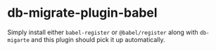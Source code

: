 db-migrate-plugin-babel
=======================

Simply install either `babel-register` or `@babel/register` along with `db-migarte` and this plugin
should pick it up automatically.
